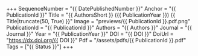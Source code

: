 +++
SequenceNumber = "{{ DatePublishedNumber }}"
Anchor = "{{ PublicationId }}"
Title = "{{ AuthorsShort }} ({{ PublicationYear }}) {{ Title|truncate(50, True) }}"
Image = "previews/{{ PublicationId }}.pdf.png"
PublicationId = "{{ PublicationId }}"
Authors = "{{ Authors }}"
Journal = "{{ Journal }}"
Year = "{{ PublicationYear }}"
DOI = "{{ DOI }}"
DoiUrl = "https://dx.doi.org/{{ DOI }}"
Pdf = "/assets/pdfs/{{ PublicationId }}.pdf"
Tags = ["{{ Status }}"]
+++
